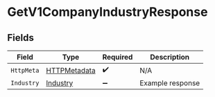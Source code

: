 # GetV1CompanyIndustryResponse


## Fields

| Field                                                   | Type                                                    | Required                                                | Description                                             |
| ------------------------------------------------------- | ------------------------------------------------------- | ------------------------------------------------------- | ------------------------------------------------------- |
| `HttpMeta`                                              | [HTTPMetadata](../../Models/Components/HTTPMetadata.md) | :heavy_check_mark:                                      | N/A                                                     |
| `Industry`                                              | [Industry](../../Models/Components/Industry.md)         | :heavy_minus_sign:                                      | Example response                                        |